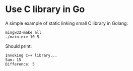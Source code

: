 # Use C library in Go

A simple example of static linking small C library in Golang:

    mingw32-make all
    ./main.exe 10 5

Should print:

    Invoking C++ library...
    Sum: 15
    Difference: 5
